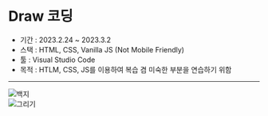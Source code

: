 # Draw 코딩

- 기간 : 2023.2.24 ~ 2023.3.2
- 스택 : HTML, CSS, Vanilla JS (Not Mobile Friendly)
- 툴 : Visual Studio Code
- 목적 : HTLM, CSS, JS를 이용하여 복습 겸 미숙한 부분을 연습하기 위함

---
![백지](https://user-images.githubusercontent.com/57612261/222343137-ea5e6ae7-62b3-43e8-a996-f45252bdeed8.png)  
![그리기](https://user-images.githubusercontent.com/57612261/222343147-caca63e8-deb6-4fb7-9673-f80a2eb3694b.png)

